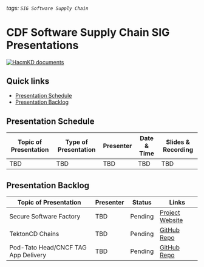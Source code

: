 ###### tags: `SIG Software Supply Chain`

# CDF Software Supply Chain SIG Presentations

[![HacmKD documents](https://hackmd.io/badge.svg)](https://hackmd.io/HuufSDMaTPyb3qxkyBKg3A?edit)

## Quick links

* [Presentation Schedule](#Presentation-Schedule)
* [Presentation Backlog](#Presentation-Backlog)

## Presentation Schedule

| Topic of Presentation | Type of Presentation | Presenter | Date & Time | Slides & Recording |
| --------------------- | -------------------- | --------- | ----------- | ------------------ |
| TBD                   | TBD                  | TBD       | TBD         | TBD                |


## Presentation Backlog

| Topic of Presentation               | Presenter            | Status  | Links                                                              |
| ---------------------               | ---------            | ------  | -----                                                              |
| Secure Software Factory             | TBD                  | Pending | [Project Website](https://thesecuresoftwarefactory.github.io/ssf/) |
| TektonCD Chains                     | TBD                  | Pending | [GitHub Repo](https://github.com/tektoncd/chains)                  |
| Pod-Tato Head/CNCF TAG App Delivery | TBD                  | Pending | [GitHub Repo](https://github.com/podtato-head/podtato-head)        |